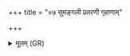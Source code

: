 +++
title = "०७ सुमङ्गली प्रतरणी गृहाणाम्"

+++
<details><summary>मूलम् (GR)</summary>

सुमङ्गली प्रतरणी गृहाणां  
सुशेव पत्ये श्वशुराय शम्भूः ।  
स्योना श्वश्रुवै प्र गृहान् विशेमान् +++(Bhatt. viśemāṃ)+++  
प्रजावती जरदष्टिर् यथासः ॥
</details>